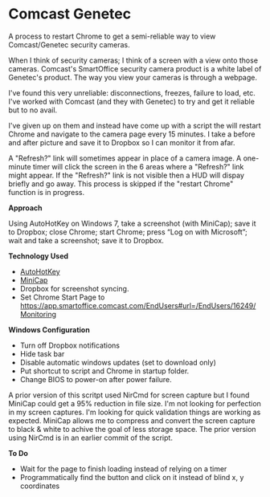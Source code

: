 # Comcast Genetec
A process to restart Chrome to get a semi-reliable way to view Comcast/Genetec security cameras. 

When I think of security cameras; I think of a screen with a view onto those cameras. Comcast's SmartOffice security camera product is a white label of Genetec's product. The way you view your cameras is through a webpage.

I've found this very unreliable: disconnections, freezes, failure to load, etc. I've worked with Comcast (and they with Genetec) to try and get it reliable but to no avail. 

I've given up on them and instead have come up with a script the will restart Chrome and navigate to the camera page every 15 minutes. I take a before and after picture and save it to Dropbox so I can monitor it from afar. 

A "Refresh?" link will sometimes appear in place of a camera image. A one-minute timer will click the screen in the 6 areas where a "Refresh?" link might appear. If the "Refresh?" link is not visible then a HUD will dispay briefly and go away. This process is skipped if the "restart Chrome" function is in progress. 

**Approach**

Using AutoHotKey on Windows 7, take a screenshot (with MiniCap); save it to Dropbox; close Chrome; start Chrome; press “Log on with Microsoft”; wait and take a screenshot; save it to Dropbox.

**Technology Used**

* [AutoHotKey](https://www.autohotkey.com)
* [MiniCap](http://www.donationcoder.com/software/mouser/popular-apps/minicap)
* Dropbox for screenshot syncing.
* Set Chrome Start Page to <https://app.smartoffice.comcast.com/EndUsers#url=/EndUsers/16249/Monitoring>

**Windows Configuration**

* Turn off Dropbox notifications
* Hide task bar
* Disable automatic windows updates (set to download only)
* Put shortcut to script and Chrome in startup folder. 
* Change BIOS to power-on after power failure. 

A prior version of this scritpt used NirCmd for screen capture but I found MiniCap could get a 95% reduction in file size. I'm not looking for perfection in my screen captures. I'm looking for quick validation things are working as expected. MiniCap allows me to compress and convert the screen capture to black & white to achive the goal of less storage space. The prior version using NirCmd is in an earlier commit of the script.

**To Do**

* Wait for the page to finish loading instead of relying on a timer
* Programmatically find the button and click on it instead of blind x, y coordinates
